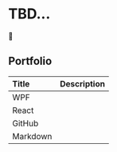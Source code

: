 # TBD...

🥇

## Portfolio
| Title    | Description |
|:---------|:------------|
| WPF      |             |
| React    |             |
| GitHub   |             |
| Markdown |             |
